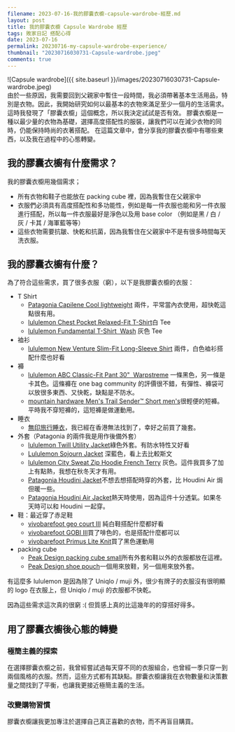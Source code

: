 ```yaml
---
filename: 2023-07-16-我的膠囊衣櫥-capsule-wardrobe-經歷.md
layout: post
title: 我的膠囊衣櫥 Capsule Wardrobe 經歷
tags: 敗家日記 搭配心得
date: 2023-07-16
permalink: 20230716-my-capsule-wardrobe-experience/
thumbnail: "20230716030731-Capsule-wardrobe.jpeg"
comments: true
---
```


![Capsule wardrobe]({{ site.baseurl }}/images/20230716030731-Capsule-wardrobe.jpeg)  
由於一些原因，我需要回到父親家中暫住一段時間，我必須帶著基本生活用品，特別是衣物。因此，我開始研究如何以最基本的衣物來滿足至少一個月的生活需求。這時我發現了「膠囊衣櫥」這個概念，所以我決定試試是否有效。
膠囊衣櫥是一種以最少量的衣物為基礎，選擇高度搭配性的服裝，讓我們可以在減少衣物的同時，仍能保持時尚的衣著搭配。
在這篇文章中，會分享我的膠囊衣櫥中有哪些東西，以及我在過程中的心態轉變。


## 我的膠囊衣櫥有什麼需求？

我的膠囊衣櫥用幾個需求；

- 所有衣物和鞋子也能放在 packing cube 裡，因為我暫住在父親家中
- 衣服們必須具有高度搭配性和多功能性，例如是每一件衣服也能和另一件衣服進行搭配，所以每一件衣服最好是淨色以及用 base color （例如是黑 / 白 / 灰 / 卡其 / 海軍藍等等）
- 這些衣物需要抗皺、快乾和抗菌，因為我暫住在父親家中不是有很多時間每天洗衣服。

## 我的膠囊衣櫥有什麼？

為了符合這些需求，買了很多衣服（窮），以下是我膠囊衣櫥的衣服：

- T Shirt
	- [Patagonia Capilene Cool lightweight](https://www.patagonia.com/product/mens-capilene-cool-lightweight-shirt/45760.html?dwvar_45760_color=FGX) 兩件，平常當內衣使用，超快乾這點很有用。
	- [lululemon Chest Pocket Relaxed-Fit T-Shirt](https://www.lululemon.com.hk/en-hk/p/chest-pocket-relaxed-fit-t-shirt/145305814.html)白 Tee
	- [lululemon Fundamental T-Shirt  Wash](https://www.lululemon.com.hk/en-hk/p/lululemon-fundamental-t-shirt-wash/143483717.html) 灰色 Tee
- 裇衫
	- [lululemon New Venture Slim-Fit Long-Sleeve Shirt](https://www.lululemon.com.hk/en-hk/p/new-venture-slim-fit-long-sleeve-shirt/136600400.html?gclid=Cj0KCQjwz6ShBhCMARIsAH9A0qUB4ZyrYD3ejyBZQ0ofAuf4fnZCseBM0XhC4C5A8MlNsFK93e-W-W0aAuztEALw_wcB&gclsrc=aw.ds) 兩件，白色裇衫搭配什麼也好看
- 褲
	- [lululemon ABC Classic-Fit Pant 30"  Warpstreme](https://www.lululemon.com.hk/en-hk/p/abc-classic-fit-pant-30%22-warpstreme/prod9640029.html) 一條黑色，另一條是卡其色。這條褲在 one bag community 的評價很不錯，有彈性、褲袋可以放很多東西、又快乾，缺點是不防水。
	- [mountain hardware Men's Trail Sender™ Short men's](https://www.mountainhardwear.com/p/mens-trail-sender-short-1982501.html)很輕便的短褲。平時我不穿短褲的，這短褲是做運動用。
- 睡衣
	- [無印旅行睡衣](https://www.muji.com/in/products/cmdty/detail/4550002437121)，我已經在香港無法找到了，幸好之前買了幾套。
- 外套（Patagonia 的兩件我是用作後備外套）
	- [lululemon Twill Utility Jacket](https://www.lululemon.com.hk/en-hk/p/twill-utility-jacket/prod11380533.html)綠色外套。有防水特性又好看
	- [Lululemon Sojourn Jacket](https://www.lululemon.com.hk/en-hk/p/sojourn-jacket/prod8510102.html) 深藍色，看上去比較斯文
	- [lululemon City Sweat Zip Hoodie French Terry](https://www.lululemon.com.hk/en-hk/p/city-sweat-zip-hoodie-french-terry/prod8910005.html?dwvar_prod8910005_color=43731) 灰色。這件我買多了加上有點熱，我想在秋冬天才有用。
	- [Patagonia Houdini Jacket](https://www.patagonia.com/product/mens-houdini-windbreaker-jacket/24142.html)不想去想搭配時穿的外套，比 Houdini Air 焗但暖一些。
	- [Patagonia Houdini Air Jacket](https://www.patagonia.com/product/mens-houdini-air-jacket/24010.html)熱天時使用，因為這件十分透氣。如果冬天時可以和 Houdini 一起穿。
- 鞋：最近穿了赤足鞋
	- [vivobarefoot geo court III](https://www.vivobarefoot.com/rw/geo-court-iii-mens) 純白鞋搭配什麼都好看
	- [vivobarefoot GOBI III](https://www.vivobarefoot.com/rw/gobi-iii-mens?colour=bracken)買了啡色的，也是搭配什麼都可以
	- [vivobarefoot Primus Lite Knit](https://www.vivobarefoot.com/rw/primus-lite-knit-mens)買了黑色運動用
- packing cube
	- [Peak Design packing cube small](https://www.peakdesign.com/products/packing-cube)所有外套和鞋以外的衣服都放在這裡。
	- [Peak Design shoe pouch](https://www.peakdesign.com/products/shoe-pouch)一個用來放鞋，另一個用來放外套。

有這麼多 lululemon 是因為除了 Uniqlo / muji 外，很少有牌子的衣服沒有很明顯的 logo 在衣服上，但 Uniqlo / muji 的衣服都不快乾。

因為這些需求這次真的很窮 :( 但質感上真的比這幾年的的穿搭好得多。


## 用了膠囊衣櫥後心態的轉變

### 極簡主義的探索

在選擇膠囊衣櫥之前，我曾經嘗試過每天穿不同的衣服組合，也曾經一季只穿一到兩個風格的衣服。然而，這些方式都有其缺點。膠囊衣櫥讓我在衣物數量和決策數量之間找到了平衡，也讓我更接近極簡主義的生活。

### 改變購物習慣

膠囊衣櫥讓我更加專注於選擇自己真正喜歡的衣物，而不再盲目購買。

